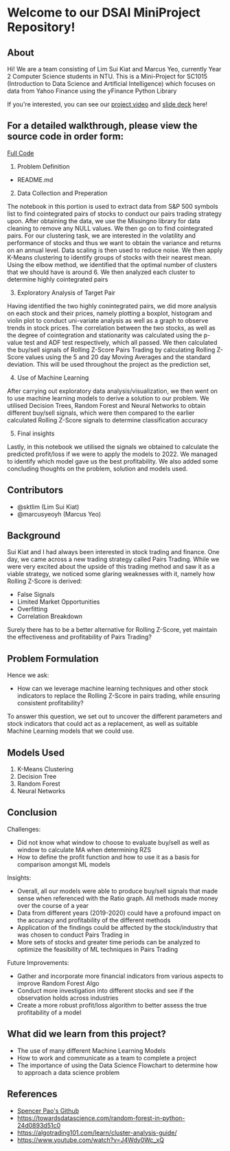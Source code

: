 # Welcome to our DSAI MiniProject Repository!

## About
Hi! We are a team consisting of Lim Sui Kiat and Marcus Yeo, currently Year 2 Computer Science students in NTU. This is a Mini-Project for SC1015 (Introduction to Data Science and Artificial Intelligence) which focuses on data from Yahoo Finance using the yFinance Python Library

If you're interested, you can see our [project video](https://www.youtube.com/watch?v=VFHYOmRooUY&ab_channel=MARCUSYEO) and [slide deck](https://www.canva.com/design/DAFgudHeVtk/eeOHe96Y1mWe2a6eJTeXXQ/edit?utm_content=DAFgudHeVtk&utm_campaign=designshare&utm_medium=link2&utm_source=sharebutton) here!

## For a detailed walkthrough, please view the source code in order form:
[Full Code](https://github.com/sktlim/PairsTradingExploration/blob/main/DSAI_Project.ipynb)
1. Problem Definition
* README.md
2. Data Collection and Preperation

The notebook in this portion is used to extract data from S&P 500 symbols list to find cointegrated pairs of stocks to conduct our pairs trading strategy upon. After obtaining the data, we use the Missingno library for data cleaning to remove any NULL values. We then go on to find cointegrated pairs. For our clustering task, we are interested in the volatility and performance of stocks and thus we want to obtain the variance and returns on an annual level. Data scaling is then used to reduce noise. We then apply K-Means clustering to identify groups of stocks with their nearest mean. Using the elbow method, we identified that the optimal number of clusters that we should have is around 6. We then analyzed each cluster to determine highly cointegrated pairs

3. Exploratory Analysis of Target Pair

Having identified the two highly conintegrated pairs, we did more analysis on each stock and their prices, namely plotting a boxplot, histogram and violin plot to conduct uni-variate analysis as well as a graph to observe trends in stock prices. The correlation between the two stocks, as well as the degree of cointegration and stationarity was calculated using the p-value test and ADF test respectively, which all passed. We then calculated the buy/sell signals of Rolling Z-Score Pairs Trading by calculating Rolling Z-Score values using the 5 and 20 day Moving Averages and the standard deviation. This will be used throughout the project as the prediction set,

4. Use of Machine Learning

After carrying out exploratory data analysis/visualization, we then went on to use machine learning models to derive a solution to our problem. We utilised Decision Trees, Random Forest and Neural Networks to obtain different buy/sell signals, which were then compared to the earlier calculated Rolling Z-Score signals to determine classification accuracy

5. Final insights

Lastly, in this notebook we utilised the signals we obtained to calculate the predicted profit/loss if we were to apply the models to 2022. We managed to identify which model gave us the best profitability. We also added some concluding thoughts on the problem, solution and models used.

## Contributors
* @sktlim (Lim Sui Kiat)
* @marcusyeoyh (Marcus Yeo)

## Background
Sui Kiat and I had always been interested in stock trading and finance. One day, we came across a new trading strategy called Pairs Trading. While we were very excited about the upside of this trading method and saw it as a viable strategy, we noticed some glaring weaknesses with it, namely how Rolling Z-Score is derived:
* False Signals
* Limited Market Opportunities
* Overfitting
* Correlation Breakdown

Surely there has to be a better alternative for Rolling Z-Score, yet maintain the effectiveness and profitability of Pairs Trading?

## Problem Formulation
Hence we ask:
* How can we leverage machine learning techniques and other stock indicators to replace the Rolling Z-Score in pairs trading, while ensuring consistent profitability?

To answer this question, we set out to uncover the different parameters and stock indicators that could act as a replacement, as well as suitable Machine Learning models that we could use.

## Models Used
1. K-Means Clustering
2. Decision Tree
3. Random Forest
4. Neural Networks

## Conclusion
Challenges:
* Did not know what window to choose to evaluate buy/sell as well as window to calculate MA when determining RZS
* How to define the profit function and how to use it as a basis for comparison amongst ML models

Insights:
* Overall, all our models were able to produce buy/sell signals that made sense when referenced with the Ratio graph. All methods made money over the course of a year
* Data from different years (2019-2020) could have a profound impact on the accuracy and profitability of the different methods
* Application of the findings could be affected by the stock/industry that was chosen to conduct Pairs Trading in
* More sets of stocks and greater time periods can be analyzed to optimize the feasibility of ML techniques in Pairs Trading

Future Improvements:
* Gather and incorporate more financial indicators from various aspects to improve Random Forest Algo
* Conduct more investigation into different stocks and see if the observation holds across industries
* Create a more robust profit/loss algorithm to better assess the true profitability of a model

## What did we learn from this project?
* The use of many different Machine Learning Models
* How to work and communicate as a team to complete a project
* The importance of using the Data Science Flowchart to determine how to approach a data science problem

## References
* [Spencer Pao's Github](https://github.com/SpencerPao/Quantitative_Strategies)
*  https://towardsdatascience.com/random-forest-in-python-24d0893d51c0
* https://algotrading101.com/learn/cluster-analysis-guide/
* https://www.youtube.com/watch?v=J4Wdy0Wc_xQ
